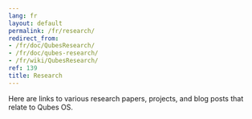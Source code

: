 ```yaml
---
lang: fr
layout: default
permalink: /fr/research/
redirect_from:
- /fr/doc/QubesResearch/
- /fr/doc/qubes-research/
- /fr/wiki/QubesResearch/
ref: 139
title: Research
---
```


Here are links to various research papers, projects, and blog posts that relate
to Qubes OS.